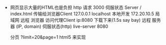 - 网页显示大量的HTML也是负担
  http 请求 3000 伺服状态 Server
  / index.html 传输给浏览器Client
  127.0.0.1  localhost  本地开发
  172.20.10.5 局域网  远程
  浏览器 访问代理Client  ip:8080 下载下来(1.5s say bay) 
  远程  服务器 (IP, domain) 伺服状态(http) live-server 8080

  分页 ?limit=20&page=1
  html5 来实现